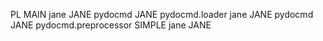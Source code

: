 PL
MAIN
jane
JANE
pydocmd
JANE
pydocmd.loader
jane
JANE
pydocmd
JANE
pydocmd.preprocessor
SIMPLE
jane
JANE

